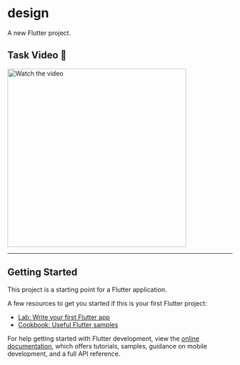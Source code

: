 # design
A new Flutter project.

## Task Video 🎥
<a href="https://drive.google.com/file/d/1nvh1XetO6e5b_ccDl0O6jv_061buJoNu/view?usp=sharing">
  <img src="assets/Video_thumbnail.png" alt="Watch the video" width="400">
</a>

---

## Getting Started
This project is a starting point for a Flutter application.

A few resources to get you started if this is your first Flutter project:
- [Lab: Write your first Flutter app](https://docs.flutter.dev/get-started/codelab)
- [Cookbook: Useful Flutter samples](https://docs.flutter.dev/cookbook)

For help getting started with Flutter development, view the
[online documentation](https://docs.flutter.dev/), which offers tutorials,
samples, guidance on mobile development, and a full API reference.
